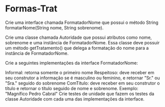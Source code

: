 # Formas-Trat
Crie uma interface chamada FormatadorNome que possui o método String formatarNome(String nome, String sobrenome).

Crie uma classe chamada Autoridade que possui atributos como nome, sobrenome e uma instância de FormatadorNome. Essa classe deve possuir um método getTratamento() que delega a formatação do nome para a instância de FormatadorNome.

Crie a seguintes implementações da interface FormatadorNome:

Informal: retorna somente o primeiro nome
Respeitoso: deve receber em seu construtor a informação se é masculino ou feminino, e retornar "Sr." ou "Sra." seguido do sobrenome
ComTítulo: deve receber em seu construtor o título e retornar o título seguido de nome e sobrenome. Exemplo: "Magnífico Pedro Cabral"
Crie testes de unidade que fazem os testes da classe Autoridade com cada uma das implementações da interface. 
